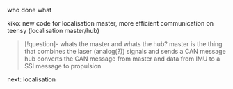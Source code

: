 
who done what

kiko:
new code for localisation master, more efficient
communication on teensy (localisation master/hub)
> [!question]- whats the master and whats the hub?
> master is the thing that combines the laser (analog(?)) signals and sends a CAN message 
> hub converts the CAN message from master and data from IMU to a SSI message to propulsion

next:
localisation 